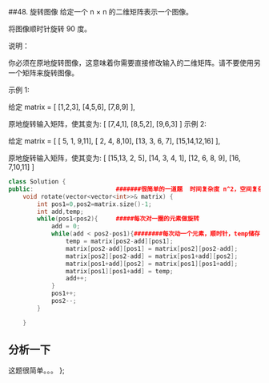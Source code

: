 ##48. 旋转图像
给定一个 n × n 的二维矩阵表示一个图像。

将图像顺时针旋转 90 度。

说明：

你必须在原地旋转图像，这意味着你需要直接修改输入的二维矩阵。请不要使用另一个矩阵来旋转图像。

示例 1:

给定 matrix =
[
  [1,2,3],
  [4,5,6],
  [7,8,9]
],

原地旋转输入矩阵，使其变为:
[
  [7,4,1],
  [8,5,2],
  [9,6,3]
]
示例 2:

给定 matrix =
[
  [ 5, 1, 9,11],
  [ 2, 4, 8,10],
  [13, 3, 6, 7],
  [15,14,12,16]
],

原地旋转输入矩阵，使其变为:
[
  [15,13, 2, 5],
  [14, 3, 4, 1],
  [12, 6, 8, 9],
  [16, 7,10,11]
]

```cpp
class Solution {
public:                       #######很简单的一道题  时间复杂度 n^2，空间复杂度就是原来矩阵 n^2
    void rotate(vector<vector<int>>& matrix) {
        int pos1=0,pos2=matrix.size()-1;
        int add,temp;
        while(pos1<pos2){     #####每次对一圈的元素做旋转
            add = 0;
            while(add < pos2-pos1){########每次动一个元素，顺时针，temp储存临时量
                temp = matrix[pos2-add][pos1];
                matrix[pos2-add][pos1] = matrix[pos2][pos2-add];
                matrix[pos2][pos2-add] = matrix[pos1+add][pos2];
                matrix[pos1+add][pos2] = matrix[pos1][pos1+add];
                matrix[pos1][pos1+add] = temp;
                add++;
            }
            pos1++;
            pos2--;
        }

    }

```
## 分析一下
这题很简单。。。
};
